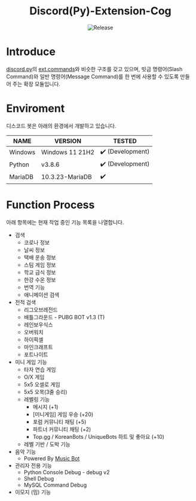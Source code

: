 <h1 align="center">Discord(Py)-Extension-Cog</h1>
<p align="center">
    <img src="https://img.shields.io/badge/release_version-0.0.6%20alpha-0080aa?style=flat" alt="Release" >
</p>

# Introduce
[discord.py](https://github.com/Rapptz/discord.py)의 [ext.commands](https://github.com/Rapptz/discord.py/tree/master/discord/ext/commands)와 비슷한 구조를 갖고 있으며, 빗금 명령어(Slash Command)와 일반 명령어(Message Command)를 한 번에 사용할 수 있도록 만들어 주는 확장 모듈입니다.

# Enviroment
디스코드 봇은 아래의 환경에서 개발하고 있습니다.
<table>
    <thead>
        <tr>
            <th>NAME</th>
            <th>VERSION</th>
            <th>TESTED</th>
        </tr>
    </thead>
    <tbody>
        <tr>
            <td>Windows</td>
            <td>Windows 11 21H2</td>
            <td><g-emoji class="g-emoji" alias="heavy_check_mark" fallback-src="https://github.githubassets.com/images/icons/emoji/unicode/2714.png">✔️</g-emoji> (Development)</td>
        </tr>
        <tr>
            <td>Python</td>
            <td>v3.8.6</td>
            <td><g-emoji class="g-emoji" alias="heavy_check_mark" fallback-src="https://github.githubassets.com/images/icons/emoji/unicode/2714.png">✔️</g-emoji> (Development)</td>
        </tr>
        <tr>
            <td>MariaDB</td>
                <td>10.3.23-MariaDB</td>
            <td><g-emoji class="g-emoji" alias="heavy_check_mark" fallback-src="https://github.githubassets.com/images/icons/emoji/unicode/2714.png">✔️</g-emoji></td>
        </tr>
    </tbody>
</table>

# Function Process
아래 항목에는 현재 작업 중인 기능 목록을 나열합니다.
* 검색
    * 코로나 정보
    * 날씨 정보
    * 택배 운송 정보
    * 스팀 게임 정보
    * 학교 급식 정보
    * 한강 수온 정보
    * 번역 기능
    * 애니메이션 검색
* 전적 검색
    * 리그오브레전드
    * 배틀그라운드 - PUBG BOT v1.3 (T)
    * 레인보우식스
    * 오버워치
    * 하이픽셀
    * 마인크래프트
    * 포트나이트
* 미니 게임 기능
    * 타자 연습 게임
    * O/X 게임
    * 5x5 오셀로 게임 
    * 5x5 오목(3줄 승리)
    * 레벨링 기능
        * 메시지 (+1)
        * [미니게임] 게임 우승 (+20)
        * 포럼 커뮤니티 채팅 (+5)
        * 파트너 커뮤니티 채팅 (+2)
        * Top.gg / KoreanBots / UniqueBots 하트 및 좋아요 (+10)
    * 레벨 기반  / 도박 기능 
* 음악 기능
    * Powered By [Music Bot](https://github.com/gunyu1019/Music-Bot)
* 관리자 전용 기능
    * Python Console Debug - debug v2 
    * Shell Debug
    * MySQL Command Debug
* 이모지 (밈) 기능
